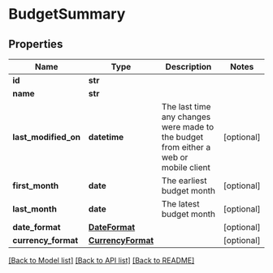 # BudgetSummary

## Properties
Name | Type | Description | Notes
------------ | ------------- | ------------- | -------------
**id** | **str** |  | 
**name** | **str** |  | 
**last_modified_on** | **datetime** | The last time any changes were made to the budget from either a web or mobile client | [optional] 
**first_month** | **date** | The earliest budget month | [optional] 
**last_month** | **date** | The latest budget month | [optional] 
**date_format** | [**DateFormat**](DateFormat.md) |  | [optional] 
**currency_format** | [**CurrencyFormat**](CurrencyFormat.md) |  | [optional] 

[[Back to Model list]](../README.md#documentation-for-models) [[Back to API list]](../README.md#documentation-for-api-endpoints) [[Back to README]](../README.md)

